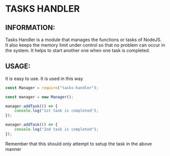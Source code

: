 # **TASKS HANDLER**

## **INFORMATION:**
Tasks Handler is a module that manages the functions or tasks of NodeJS. It also keeps the memory limit under control so that no problem can occur in the system. It helps to start another one when one task is completed.

## **USAGE:**
It is easy to use. It is used in this way
```js
const Manager = require("tasks-handler");

const manager = new Manager();

manager.addTask(() => {
    console.log("1st task is completed");
});

manager.addTask(() => {
    console.log("2nd task is completed");
});
```
Remember that this should only attempt to setup the task in the above manner